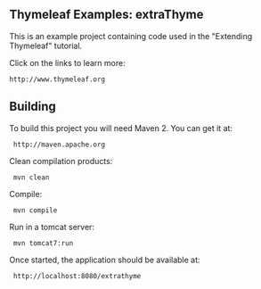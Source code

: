 
Thymeleaf Examples: extraThyme
------------------------------
 
 This is an example project containing code used in the "Extending Thymeleaf" tutorial.
 
Click on the links
 to learn more:
 
    http://www.thymeleaf.org


Building
--------
 
 To build this project you will need Maven 2. You can get it at:
 
     http://maven.apache.org

 Clean compilation products:
 
     mvn clean
     
 Compile:
 
     mvn compile
     
 Run in a tomcat server:
 
     mvn tomcat7:run

 Once started, the application should be available at:
 
     http://localhost:8080/extrathyme


 
